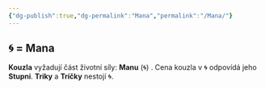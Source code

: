 ```yaml
---
{"dg-publish":true,"dg-permalink":"Mana","permalink":"/Mana/"}
---
```


## 🌀 = Mana
**Kouzla** vyžadují část životní síly: **Manu** (🌀) . 
Cena kouzla v 🌀 odpovídá jeho **Stupni**. 
**Triky** a **Tríčky** nestojí 🌀.